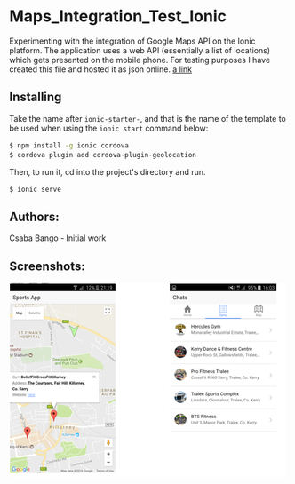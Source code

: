 # Maps_Integration_Test_Ionic

Experimenting with the integration of Google Maps API on the Ionic platform. The application uses a web API (essentially a list of locations) which gets presented on the mobile phone. For testing purposes I have created this file and hosted it as json online. [a link](http://myjson.com/4685b)    

## Installing

Take the name after `ionic-starter-`, and that is the name of the template to be used when using the `ionic start` command below:

```bash
$ npm install -g ionic cordova
$ cordova plugin add cordova-plugin-geolocation

``` 
Then, to run it, cd into the project's directory and run. 

```bash
$ ionic serve
```

## Authors:
Csaba Bango - Initial work

## Screenshots:

![Screenshot](https://github.com/CBITT/Maps_Integration_Test_Ionic/blob/master/ui.PNG?raw=true "Sample UI")
